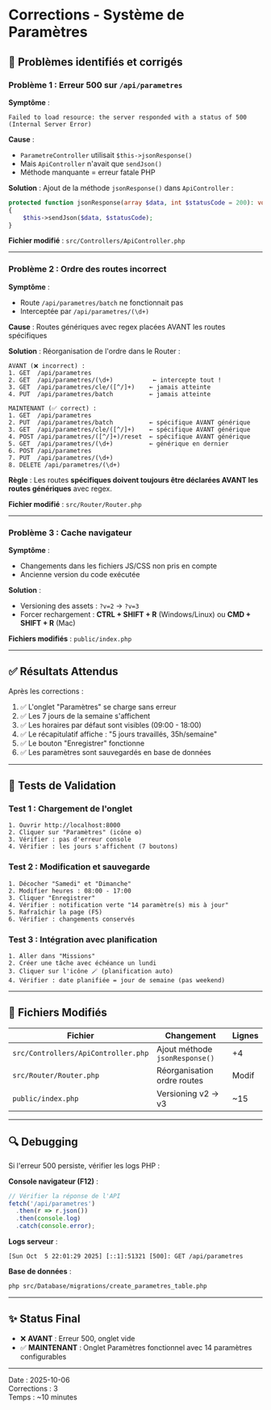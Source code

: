 # Corrections - Système de Paramètres

## 🐛 Problèmes identifiés et corrigés

### Problème 1 : Erreur 500 sur `/api/parametres`
**Symptôme** :
```
Failed to load resource: the server responded with a status of 500 (Internal Server Error)
```

**Cause** :
- `ParametreController` utilisait `$this->jsonResponse()` 
- Mais `ApiController` n'avait que `sendJson()`
- Méthode manquante = erreur fatale PHP

**Solution** :
Ajout de la méthode `jsonResponse()` dans `ApiController` :
```php
protected function jsonResponse(array $data, int $statusCode = 200): void
{
    $this->sendJson($data, $statusCode);
}
```

**Fichier modifié** : `src/Controllers/ApiController.php`

---

### Problème 2 : Ordre des routes incorrect
**Symptôme** :
- Route `/api/parametres/batch` ne fonctionnait pas
- Interceptée par `/api/parametres/(\d+)`

**Cause** :
Routes génériques avec regex placées AVANT les routes spécifiques

**Solution** :
Réorganisation de l'ordre dans le Router :
```
AVANT (❌ incorrect) :
1. GET  /api/parametres
2. GET  /api/parametres/(\d+)           ← intercepte tout !
3. GET  /api/parametres/cle/([^/]+)    ← jamais atteinte
4. PUT  /api/parametres/batch          ← jamais atteinte

MAINTENANT (✅ correct) :
1. GET  /api/parametres
2. PUT  /api/parametres/batch          ← spécifique AVANT générique
3. GET  /api/parametres/cle/([^/]+)    ← spécifique AVANT générique
4. POST /api/parametres/([^/]+)/reset  ← spécifique AVANT générique
5. GET  /api/parametres/(\d+)          ← générique en dernier
6. POST /api/parametres
7. PUT  /api/parametres/(\d+)
8. DELETE /api/parametres/(\d+)
```

**Règle** : Les routes **spécifiques doivent toujours être déclarées AVANT les routes génériques** avec regex.

**Fichier modifié** : `src/Router/Router.php`

---

### Problème 3 : Cache navigateur
**Symptôme** :
- Changements dans les fichiers JS/CSS non pris en compte
- Ancienne version du code exécutée

**Solution** :
- Versioning des assets : `?v=2` → `?v=3`
- Forcer rechargement : **CTRL + SHIFT + R** (Windows/Linux) ou **CMD + SHIFT + R** (Mac)

**Fichiers modifiés** : `public/index.php`

---

## ✅ Résultats Attendus

Après les corrections :

1. ✅ L'onglet "Paramètres" se charge sans erreur
2. ✅ Les 7 jours de la semaine s'affichent
3. ✅ Les horaires par défaut sont visibles (09:00 - 18:00)
4. ✅ Le récapitulatif affiche : "5 jours travaillés, 35h/semaine"
5. ✅ Le bouton "Enregistrer" fonctionne
6. ✅ Les paramètres sont sauvegardés en base de données

---

## 🧪 Tests de Validation

### Test 1 : Chargement de l'onglet
```
1. Ouvrir http://localhost:8000
2. Cliquer sur "Paramètres" (icône ⚙️)
3. Vérifier : pas d'erreur console
4. Vérifier : les jours s'affichent (7 boutons)
```

### Test 2 : Modification et sauvegarde
```
1. Décocher "Samedi" et "Dimanche"
2. Modifier heures : 08:00 - 17:00
3. Cliquer "Enregistrer"
4. Vérifier : notification verte "14 paramètre(s) mis à jour"
5. Rafraîchir la page (F5)
6. Vérifier : changements conservés
```

### Test 3 : Intégration avec planification
```
1. Aller dans "Missions"
2. Créer une tâche avec échéance un lundi
3. Cliquer sur l'icône 🪄 (planification auto)
4. Vérifier : date planifiée = jour de semaine (pas weekend)
```

---

## 📁 Fichiers Modifiés

| Fichier | Changement | Lignes |
|---------|------------|--------|
| `src/Controllers/ApiController.php` | Ajout méthode `jsonResponse()` | +4 |
| `src/Router/Router.php` | Réorganisation ordre routes | Modif |
| `public/index.php` | Versioning v2 → v3 | ~15 |

---

## 🔍 Debugging

Si l'erreur 500 persiste, vérifier les logs PHP :

**Console navigateur (F12)** :
```javascript
// Vérifier la réponse de l'API
fetch('/api/parametres')
  .then(r => r.json())
  .then(console.log)
  .catch(console.error);
```

**Logs serveur** :
```
[Sun Oct  5 22:01:29 2025] [::1]:51321 [500]: GET /api/parametres
```

**Base de données** :
```bash
php src/Database/migrations/create_parametres_table.php
```

---

## ✨ Status Final

- ❌ **AVANT** : Erreur 500, onglet vide
- ✅ **MAINTENANT** : Onglet Paramètres fonctionnel avec 14 paramètres configurables

---

Date : 2025-10-06  
Corrections : 3  
Temps : ~10 minutes


